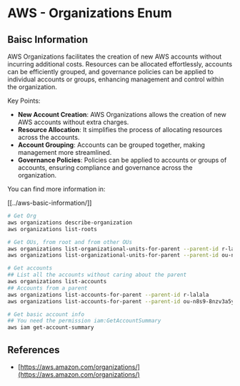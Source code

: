 # AWS - Organizations Enum

## Baisc Information

AWS Organizations facilitates the creation of new AWS accounts without incurring additional costs. Resources can be allocated effortlessly, accounts can be efficiently grouped, and governance policies can be applied to individual accounts or groups, enhancing management and control within the organization.

Key Points:

- **New Account Creation**: AWS Organizations allows the creation of new AWS accounts without extra charges.
- **Resource Allocation**: It simplifies the process of allocating resources across the accounts.
- **Account Grouping**: Accounts can be grouped together, making management more streamlined.
- **Governance Policies**: Policies can be applied to accounts or groups of accounts, ensuring compliance and governance across the organization.

You can find more information in:

[[../aws-basic-information/]]

```bash
# Get Org
aws organizations describe-organization
aws organizations list-roots

# Get OUs, from root and from other OUs
aws organizations list-organizational-units-for-parent --parent-id r-lalala
aws organizations list-organizational-units-for-parent --parent-id ou-n8s9-8nzv3a5y

# Get accounts
## List all the accounts without caring about the parent
aws organizations list-accounts
## Accounts from a parent
aws organizations list-accounts-for-parent --parent-id r-lalala
aws organizations list-accounts-for-parent --parent-id ou-n8s9-8nzv3a5y

# Get basic account info
## You need the permission iam:GetAccountSummary
aws iam get-account-summary
```

## References

- [https://aws.amazon.com/organizations/](https://aws.amazon.com/organizations/)

